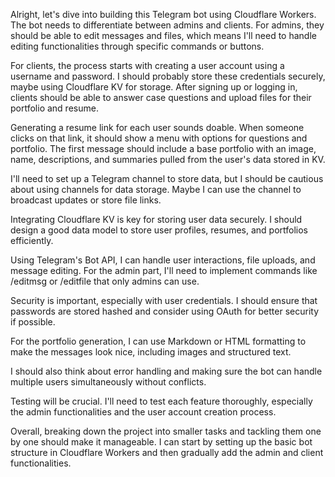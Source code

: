 Alright, let's dive into building this Telegram bot using Cloudflare Workers. The bot needs to differentiate between admins and clients. For admins, they should be able to edit messages and files, which means I'll need to handle editing functionalities through specific commands or buttons.

For clients, the process starts with creating a user account using a username and password. I should probably store these credentials securely, maybe using Cloudflare KV for storage. After signing up or logging in, clients should be able to answer case questions and upload files for their portfolio and resume.

Generating a resume link for each user sounds doable. When someone clicks on that link, it should show a menu with options for questions and portfolio. The first message should include a base portfolio with an image, name, descriptions, and summaries pulled from the user's data stored in KV.

I'll need to set up a Telegram channel to store data, but I should be cautious about using channels for data storage. Maybe I can use the channel to broadcast updates or store file links.

Integrating Cloudflare KV is key for storing user data securely. I should design a good data model to store user profiles, resumes, and portfolios efficiently.

Using Telegram's Bot API, I can handle user interactions, file uploads, and message editing. For the admin part, I'll need to implement commands like /editmsg or /editfile that only admins can use.

Security is important, especially with user credentials. I should ensure that passwords are stored hashed and consider using OAuth for better security if possible.

For the portfolio generation, I can use Markdown or HTML formatting to make the messages look nice, including images and structured text.

I should also think about error handling and making sure the bot can handle multiple users simultaneously without conflicts.

Testing will be crucial. I'll need to test each feature thoroughly, especially the admin functionalities and the user account creation process.

Overall, breaking down the project into smaller tasks and tackling them one by one should make it manageable. I can start by setting up the basic bot structure in Cloudflare Workers and then gradually add the admin and client functionalities.